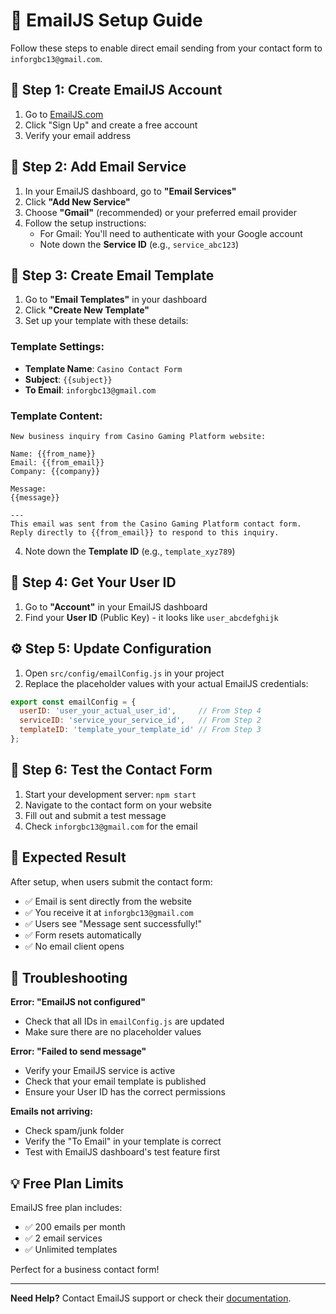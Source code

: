 # 📧 EmailJS Setup Guide

Follow these steps to enable direct email sending from your contact form to `inforgbc13@gmail.com`.

## 🚀 Step 1: Create EmailJS Account

1. Go to [EmailJS.com](https://www.emailjs.com/)
2. Click "Sign Up" and create a free account
3. Verify your email address

## 📮 Step 2: Add Email Service

1. In your EmailJS dashboard, go to **"Email Services"**
2. Click **"Add New Service"**
3. Choose **"Gmail"** (recommended) or your preferred email provider
4. Follow the setup instructions:
   - For Gmail: You'll need to authenticate with your Google account
   - Note down the **Service ID** (e.g., `service_abc123`)

## 📝 Step 3: Create Email Template

1. Go to **"Email Templates"** in your dashboard
2. Click **"Create New Template"**
3. Set up your template with these details:

### Template Settings:
- **Template Name**: `Casino Contact Form`
- **Subject**: `{{subject}}`
- **To Email**: `inforgbc13@gmail.com`

### Template Content:
```
New business inquiry from Casino Gaming Platform website:

Name: {{from_name}}
Email: {{from_email}}
Company: {{company}}

Message:
{{message}}

---
This email was sent from the Casino Gaming Platform contact form.
Reply directly to {{from_email}} to respond to this inquiry.
```

4. Note down the **Template ID** (e.g., `template_xyz789`)

## 🔑 Step 4: Get Your User ID

1. Go to **"Account"** in your EmailJS dashboard
2. Find your **User ID** (Public Key) - it looks like `user_abcdefghijk`

## ⚙️ Step 5: Update Configuration

1. Open `src/config/emailConfig.js` in your project
2. Replace the placeholder values with your actual EmailJS credentials:

```javascript
export const emailConfig = {
  userID: 'user_your_actual_user_id',     // From Step 4
  serviceID: 'service_your_service_id',   // From Step 2
  templateID: 'template_your_template_id' // From Step 3
};
```

## 🧪 Step 6: Test the Contact Form

1. Start your development server: `npm start`
2. Navigate to the contact form on your website
3. Fill out and submit a test message
4. Check `inforgbc13@gmail.com` for the email

## 🎯 Expected Result

After setup, when users submit the contact form:
- ✅ Email is sent directly from the website
- ✅ You receive it at `inforgbc13@gmail.com`
- ✅ Users see "Message sent successfully!" 
- ✅ Form resets automatically
- ✅ No email client opens

## 🚨 Troubleshooting

**Error: "EmailJS not configured"**
- Check that all IDs in `emailConfig.js` are updated
- Make sure there are no placeholder values

**Error: "Failed to send message"**
- Verify your EmailJS service is active
- Check that your email template is published
- Ensure your User ID has the correct permissions

**Emails not arriving:**
- Check spam/junk folder
- Verify the "To Email" in your template is correct
- Test with EmailJS dashboard's test feature first

## 💡 Free Plan Limits

EmailJS free plan includes:
- ✅ 200 emails per month
- ✅ 2 email services
- ✅ Unlimited templates

Perfect for a business contact form!

---

**Need Help?** Contact EmailJS support or check their [documentation](https://www.emailjs.com/docs/).
